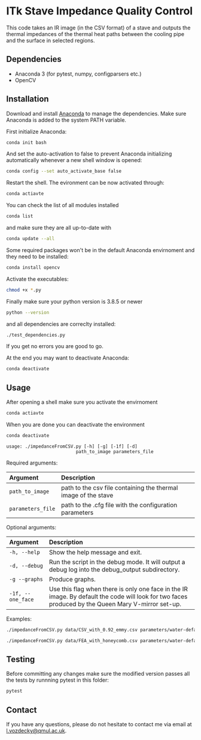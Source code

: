 # ITk Stave Impedance Quality Control

This code takes an IR image (in the CSV format) of a stave and outputs the thermal impedances of the thermal heat paths between the cooling pipe and the surface in selected regions.


## Dependencies
* Anaconda 3 (for pytest, numpy, configparsers etc.)
* OpenCV

## Installation

Download and install [Anaconda](https://www.anaconda.com/products/individual) to manage the dependencies. Make sure Anaconda is added to the system PATH variable.

First initialize Anaconda:

```bash
conda init bash
```
And set the auto-activation to false to prevent Anaconda initializing automatically whenever a new shell window is opened:
```bash
conda config --set auto_activate_base false
```
Restart the shell.
The evironment can be now activated through:
```bash
conda actiavte
```

You can check the list of all modules installed
```bash
conda list
```
and make sure they are all up-to-date with
```bash
conda update --all
```
Some required packages won't be in the default Anaconda envirnoment and they need to be installed:
```bash
conda install opencv
```
Activate the executables:
```bash
chmod +x *.py
```
Finally make sure your python version is 3.8.5 or newer
```bash
python --version
```
and all dependencies are correclty installed:
```bash
./test_dependencies.py
```
If you get no errors you are good to go.

At the end you may want to deactivate Anaconda:
```bash
conda deactivate
```

## Usage
After opening a shell make sure you activate the envirnoment
```bash
conda actiavte
```

When you are done you can deactivate the environment
```bash
conda deactivate
```

```
usage: ./impedanceFromCSV.py [-h] [-g] [-1f] [-d]
                          path_to_image parameters_file
```

Required arguments:

| __Argument__  | __Description__                                                      |
| :---          | :---                                                                 |
| `path_to_image` | path to the csv file containing the thermal image of the stave |
| `parameters_file` | path to the .cfg file with the configuration parameters |

Optional arguments:

| __Argument__         |  __Description__                                                                                                                                   |   
| :---                 | :---                                                                                                                                               |   
| `-h, --help`         | Show the help message and exit.                                                                                                                    |   
| `-d, --debug`        | Run the script in the debug mode. It will output a debug log into the debug_output subdirectory.                                                   |   
| `-g --graphs`        | Produce graphs.                                                                                                                                    |
| `-1f, --one_face`    | Use this flag when there is only one face in the IR image. By default the code will look for two faces produced by the Queen Mary V-mirror set-up. |


Examples:
```bash
./impedanceFromCSV.py data/CSV_with_0.92_emmy.csv parameters/water-default.cfg -g
```
```bash
./impedanceFromCSV.py data/FEA_with_honeycomb.csv parameters/water-default.cfg -1f -g 
```

## Testing
Before committing any changes make sure the modified version passes all the tests by runnning pytest in this folder:
```bash
pytest
```

## Contact
If you have any questions, please do not hesitate to contact me via email at l.vozdecky@qmul.ac.uk.
